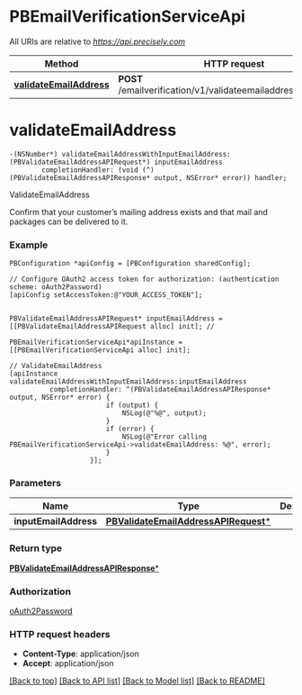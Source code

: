 # PBEmailVerificationServiceApi

All URIs are relative to *https://api.precisely.com*

Method | HTTP request | Description
------------- | ------------- | -------------
[**validateEmailAddress**](PBEmailVerificationServiceApi.md#validateemailaddress) | **POST** /emailverification/v1/validateemailaddress/results.json | ValidateEmailAddress


# **validateEmailAddress**
```objc
-(NSNumber*) validateEmailAddressWithInputEmailAddress: (PBValidateEmailAddressAPIRequest*) inputEmailAddress
        completionHandler: (void (^)(PBValidateEmailAddressAPIResponse* output, NSError* error)) handler;
```

ValidateEmailAddress

Confirm that your customer’s mailing address exists and that mail and packages can be delivered to it.

### Example 
```objc
PBConfiguration *apiConfig = [PBConfiguration sharedConfig];

// Configure OAuth2 access token for authorization: (authentication scheme: oAuth2Password)
[apiConfig setAccessToken:@"YOUR_ACCESS_TOKEN"];


PBValidateEmailAddressAPIRequest* inputEmailAddress = [[PBValidateEmailAddressAPIRequest alloc] init]; // 

PBEmailVerificationServiceApi*apiInstance = [[PBEmailVerificationServiceApi alloc] init];

// ValidateEmailAddress
[apiInstance validateEmailAddressWithInputEmailAddress:inputEmailAddress
          completionHandler: ^(PBValidateEmailAddressAPIResponse* output, NSError* error) {
                        if (output) {
                            NSLog(@"%@", output);
                        }
                        if (error) {
                            NSLog(@"Error calling PBEmailVerificationServiceApi->validateEmailAddress: %@", error);
                        }
                    }];
```

### Parameters

Name | Type | Description  | Notes
------------- | ------------- | ------------- | -------------
 **inputEmailAddress** | [**PBValidateEmailAddressAPIRequest***](PBValidateEmailAddressAPIRequest*.md)|  | 

### Return type

[**PBValidateEmailAddressAPIResponse***](PBValidateEmailAddressAPIResponse.md)

### Authorization

[oAuth2Password](../README.md#oAuth2Password)

### HTTP request headers

 - **Content-Type**: application/json
 - **Accept**: application/json

[[Back to top]](#) [[Back to API list]](../README.md#documentation-for-api-endpoints) [[Back to Model list]](../README.md#documentation-for-models) [[Back to README]](../README.md)

